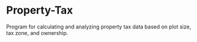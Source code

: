 # Property-Tax
Program for calculating and analyzing property tax data based on plot size, tax zone, and ownership.
